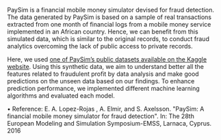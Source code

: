  PaySim is a financial mobile money simulator devised for fraud detection. The data generated by PaySim is based on a sample of real transactions extracted from one month of financial logs from a mobile money service implemented in an African country. Hence, we can benefit from this simulated data, which is similar to the original records, to conduct fraud analytics overcoming the lack of public access to private records.

 Here, we used [one of PaySim’s public datasets available on the Kaggle website](https://www.kaggle.com/ntnu-testimon/paysim1).
Using this synthetic data, we aim to understand better all the features related to fraudulent profit by data analysis and make good predictions on the unseen data based on our findings. To enhance prediction performance, we implemented different machine learning algorithms and evaluated each model.

• Reference: E. A. Lopez-Rojas , A. Elmir, and S. Axelsson. "PaySim: A financial mobile money simulator for fraud detection". In: The 28th European Modeling and Simulation Symposium-EMSS, Larnaca, Cyprus. 2016

